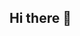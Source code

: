 ## Hi there 👋

<!--

**Here are some ideas to get you started:**

<a href="https://sorayaworld.id/">Soraya World</a> adalah perusahaan Teknologi Informasi yang menyediakan solusi inovatif dan berkualitas tinggi dalam bidang konsultan IT, Software Development,Website,aplikasi mobile dan Cloud Services. 

--!>
